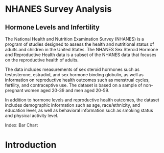 # NHANES Survey Analysis
## Hormone Levels and Infertility

The National Health and Nutrition Examination Survey (NHANES) is a program of studies designed to assess the health and nutritional status of adults and children in the United States. The NHANES Sex Steroid Hormone and Reproductive Health data is a subset of the NHANES data that focuses on the reproductive health of adults.

The data includes measurements of sex steroid hormones such as testosterone, estradiol, and sex hormone binding globulin, as well as information on reproductive health outcomes such as menstrual cycles, fertility, and contraceptive use. The dataset is based on a sample of non-pregnant women aged 20-39 and men aged 20-59.

In addition to hormone levels and reproductive health outcomes, the dataset includes demographic information such as age, race/ethnicity, and education level, as well as behavioral information such as smoking status and physical activity level.

Index:
Bar Chart 

<a id="section-one"></a>
# Introduction
